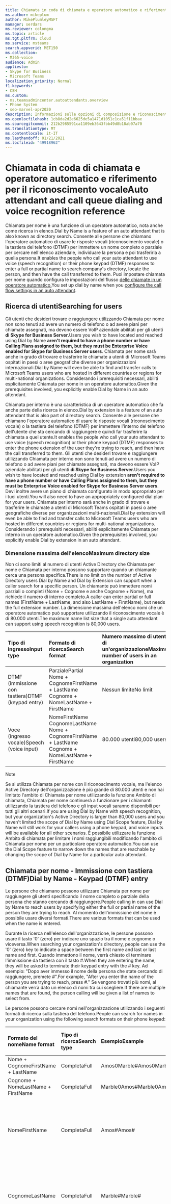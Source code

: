 ```yaml
---
title: Chiamata in coda di chiamata e operatore automatico e riferimento per il riconoscimento vocale
ms.author: mikeplum
author: MikePlumleyMSFT
manager: serdars
ms.reviewer: colongma
ms.topic: article
ms.tgt.pltfrm: cloud
ms.service: msteams
search.appverid: MET150
ms.collection:
- M365-voice
audience: Admin
appliesto:
- Skype for Business
- Microsoft Teams
localization_priority: Normal
f1.keywords:
- CSH
ms.custom:
- ms.teamsadmincenter.autoattendants.overview
- Phone System
- seo-marvel-apr2020
description: Informazioni sulle opzioni di composizione e riconoscimento vocale dell'operatore automatico e della coda di chiamata in Teams.
ms.openlocfilehash: 1cb8da2d2e6625de5a1471d1051c1ca51f11bbae
ms.sourcegitcommit: 212b2985591ca1109eb3643fbb49d8b18ab07a70
ms.translationtype: MT
ms.contentlocale: it-IT
ms.lasthandoff: 01/21/2021
ms.locfileid: "49918962"
---
```

# <a name="auto-attendant-and-call-queue-dialing-and-voice-recognition-reference"></a><span data-ttu-id="09765-103">Chiamata in coda di chiamata e operatore automatico e riferimento per il riconoscimento vocale</span><span class="sxs-lookup"><span data-stu-id="09765-103">Auto attendant and call queue dialing and voice recognition reference</span></span>

<span data-ttu-id="09765-104">Chiamata per nome è una funzione di un operatore automatico, nota anche come ricerca in elenco.</span><span class="sxs-lookup"><span data-stu-id="09765-104">Dial by Name is a feature of an auto attendant that is also known as directory search.</span></span> <span data-ttu-id="09765-105">Consente alle persone che chiamano l'operatore automatico di usare le risposte vocali (riconoscimento vocale) o la tastiera del telefono (DTMF) per immettere un nome completo o parziale per cercare nell'elenco aziendale, individuare la persona e poi trasferirla a quella persona.</span><span class="sxs-lookup"><span data-stu-id="09765-105">It enables the people who call your auto attendant to use voice (speech recognition) or their phone keypad (DTMF) responses to enter a full or partial name to search company's directory, locate the person, and then have the call transferred to them.</span></span> <span data-ttu-id="09765-106">Puoi impostare chiamata per nome quando configura le impostazioni del flusso [delle chiamate in un operatore automatico.](create-a-phone-system-auto-attendant.md#call-flow)</span><span class="sxs-lookup"><span data-stu-id="09765-106">You set up dial by name when you [configure the call flow settings in an auto attendant](create-a-phone-system-auto-attendant.md#call-flow).</span></span>

## <a name="searching-for-users"></a><span data-ttu-id="09765-107">Ricerca di utenti</span><span class="sxs-lookup"><span data-stu-id="09765-107">Searching for users</span></span>

<span data-ttu-id="09765-108">Gli utenti che desideri trovare e raggiungere utilizzando Chiamata per nome non sono tenuti ad avere un numero di telefono o ad avere piani per chiamate assegnati, ma devono essere VoIP aziendale abilitati per gli utenti **di Skype for Business Server.**</span><span class="sxs-lookup"><span data-stu-id="09765-108">Users you wish to have located and reached using Dial by Name **aren't required to have a phone number or have Calling Plans assigned to them, but they must be Enterprise Voice enabled for Skype for Business Server users**.</span></span> <span data-ttu-id="09765-109">Chiamata per nome sarà anche in grado di trovare e trasferire le chiamate a utenti di Microsoft Teams ospitati in paesi o aree geografiche diverse per organizzazioni internazionali.</span><span class="sxs-lookup"><span data-stu-id="09765-109">Dial by Name will even be able to find and transfer calls to Microsoft Teams users who are hosted in different countries or regions for multi-national organizations.</span></span> <span data-ttu-id="09765-110">Considerando i prerequisiti necessari, abiliti esplicitamente Chiamata per nome in un operatore automatico.</span><span class="sxs-lookup"><span data-stu-id="09765-110">Given the prerequisites involved, you explicitly enable Dial by Name in an auto attendant.</span></span>

<span data-ttu-id="09765-111">Chiamata per interno è una caratteristica di un operatore automatico che fa anche parte della ricerca in elenco.</span><span class="sxs-lookup"><span data-stu-id="09765-111">Dial by extension is a feature of an auto attendant that is also part of directory search.</span></span> <span data-ttu-id="09765-112">Consente alle persone che chiamano l'operatore automatico di usare le risposte vocali (riconoscimento vocale) o la tastiera del telefono (DTMF) per immettere l'interno del telefono dell'utente che sta cercando di raggiungere e quindi far trasferire la chiamata a quel utente.</span><span class="sxs-lookup"><span data-stu-id="09765-112">It enables the people who call your auto attendant to use voice (speech recognition) or their phone keypad (DTMF) responses to enter the phone extension of the user they're trying to reach, and then have the call transferred to them.</span></span> <span data-ttu-id="09765-113">Gli utenti che desideri trovare e raggiungere utilizzando Chiamata per interno non sono tenuti ad avere un numero di telefono o ad avere piani per chiamate assegnati, ma devono essere VoIP aziendale abilitati per gli utenti **di Skype for Business Server.**</span><span class="sxs-lookup"><span data-stu-id="09765-113">Users you wish to have located and reached using Dial by extension  **aren't required to have a phone number or have Calling Plans assigned to them, but they must be Enterprise Voice enabled for Skype for Business Server users**.</span></span> <span data-ttu-id="09765-114">Devi inoltre avere un piano di chiamata configurato in modo appropriato per i tuoi utenti.</span><span class="sxs-lookup"><span data-stu-id="09765-114">You will also need to have an appropriately configured dial plan for your users.</span></span> <span data-ttu-id="09765-115">Chiamata per interno sarà anche in grado di trovare e trasferire le chiamate a utenti di Microsoft Teams ospitati in paesi o aree geografiche diverse per organizzazioni multi-nazionali.</span><span class="sxs-lookup"><span data-stu-id="09765-115">Dial by extension  will even be able to find and transfer calls to Microsoft Teams users who are hosted in different countries or regions for multi-national organizations.</span></span> <span data-ttu-id="09765-116">Considerando i prerequisiti necessari, abiliti esplicitamente Chiamata per interno in un operatore automatico.</span><span class="sxs-lookup"><span data-stu-id="09765-116">Given the prerequisites involved, you explicitly enable Dial by extension in an auto attendant.</span></span>

### <a name="maximum-directory-size"></a><span data-ttu-id="09765-117">Dimensione massima dell'elenco</span><span class="sxs-lookup"><span data-stu-id="09765-117">Maximum directory size</span></span>

<span data-ttu-id="09765-118">Non ci sono limiti al numero di utenti Active Directory che Chiamata per nome e Chiamata per interno possono supportare quando un chiamante cerca una persona specifica.</span><span class="sxs-lookup"><span data-stu-id="09765-118">There is no limit on the number of Active Directory users  Dial by Name and Dial by Extension can support when a caller search for a specific person.</span></span> <span data-ttu-id="09765-119">Un chiamante può immettere nomi parziali o completi (Nome + Cognome e anche Cognome + Nome), ma richiede il numero di interno completo.</span><span class="sxs-lookup"><span data-stu-id="09765-119">A caller can enter partial or full names (FirstName + LastName, and also LastName + FirstName), but needs the full extension number.</span></span> <span data-ttu-id="09765-120">La dimensione massima dell'elenco nomi che un operatore automatico può supportare utilizzando il riconoscimento vocale è di 80.000 utenti.</span><span class="sxs-lookup"><span data-stu-id="09765-120">The maximum name list size that a single auto attendant can support using speech recognition is 80,000 users.</span></span>
  
|<span data-ttu-id="09765-121">Tipo di ingresso</span><span class="sxs-lookup"><span data-stu-id="09765-121">Input type</span></span>|<span data-ttu-id="09765-122">Formato di ricerca</span><span class="sxs-lookup"><span data-stu-id="09765-122">Search format</span></span>|<span data-ttu-id="09765-123">Numero massimo di utenti di un'organizzazione</span><span class="sxs-lookup"><span data-stu-id="09765-123">Maximum number of users in an organization</span></span>|
|:-----|:-----|:-----|
|<span data-ttu-id="09765-124">DTMF (immissione con tastiera)</span><span class="sxs-lookup"><span data-stu-id="09765-124">DTMF (keypad entry)</span></span> |<span data-ttu-id="09765-125">Parziale</span><span class="sxs-lookup"><span data-stu-id="09765-125">Partial</span></span>  <br/> <span data-ttu-id="09765-126">Nome + Cognome</span><span class="sxs-lookup"><span data-stu-id="09765-126">FirstName + LastName</span></span>  <br/> <span data-ttu-id="09765-127">Cognome + Nome</span><span class="sxs-lookup"><span data-stu-id="09765-127">LastName + FirstName</span></span> |<span data-ttu-id="09765-128">Nessun limite</span><span class="sxs-lookup"><span data-stu-id="09765-128">No limit</span></span>  |
|<span data-ttu-id="09765-129">Voce (ingresso vocale)</span><span class="sxs-lookup"><span data-stu-id="09765-129">Speech (voice input)</span></span> |<span data-ttu-id="09765-130">Nome</span><span class="sxs-lookup"><span data-stu-id="09765-130">FirstName</span></span>  <br/> <span data-ttu-id="09765-131">Cognome</span><span class="sxs-lookup"><span data-stu-id="09765-131">LastName</span></span>  <br/> <span data-ttu-id="09765-132">Nome + Cognome</span><span class="sxs-lookup"><span data-stu-id="09765-132">FirstName + LastName</span></span>  <br/> <span data-ttu-id="09765-133">Cognome + Nome</span><span class="sxs-lookup"><span data-stu-id="09765-133">LastName + FirstName</span></span>  | <span data-ttu-id="09765-134">80.000 utenti</span><span class="sxs-lookup"><span data-stu-id="09765-134">80,000 users</span></span> |

> [!NOTE]
> <span data-ttu-id="09765-135">Se si utilizza Chiamata per nome con il riconoscimento vocale, ma l'elenco Active Directory dell'organizzazione è più grande di 80.000 utenti e non hai limitato l'ambito di Chiamata per nome utilizzando la funzione Ambito di chiamata, Chiamata per nome continuerà a funzionare per i chiamanti utilizzando la tastiera del telefono e gli input vocali saranno disponibili per tutti gli altri scenari.</span><span class="sxs-lookup"><span data-stu-id="09765-135">If you are using Dial by Name with speech recognition, but your organization's Active Directory is larger than 80,000 users and you haven't limited the scope of Dial by Name using Dial Scope feature, Dial by Name will still work for your callers using a phone keypad, and voice inputs will be available for all other scenarios.</span></span> <span data-ttu-id="09765-136">È possibile utilizzare la funzione Ambito di chiamata per limitare i nomi raggiungibili modificando l'ambito di Chiamata per nome per un particolare operatore automatico.</span><span class="sxs-lookup"><span data-stu-id="09765-136">You can use the Dial Scope feature to narrow down the names that are reachable by changing the scope of Dial by Name for a particular auto attendant.</span></span>
  
## <a name="dial-by-name---keypad-dtmf-entry"></a><span data-ttu-id="09765-137">Chiamata per nome - Immissione con tastiera (DTMF)</span><span class="sxs-lookup"><span data-stu-id="09765-137">Dial by Name - Keypad (DTMF) entry</span></span>
<span data-ttu-id="09765-138">Le persone che chiamano possono utilizzare Chiamata per nome per raggiungere gli utenti specificando il nome completo o parziale della persona che stanno cercando di raggiungere.</span><span class="sxs-lookup"><span data-stu-id="09765-138">People calling in can use Dial by Name to reach users by specifying either the full or partial name of the person they are trying to reach.</span></span> <span data-ttu-id="09765-139">Al momento dell'immissione del nome è possibile usare diversi formati.</span><span class="sxs-lookup"><span data-stu-id="09765-139">There are various formats that can be used when the name is entered.</span></span>

<span data-ttu-id="09765-140">Durante la ricerca nell'elenco dell'organizzazione, le persone possono usare il tasto '0' (zero) per indicare uno spazio tra il nome e cognome o viceversa.</span><span class="sxs-lookup"><span data-stu-id="09765-140">When searching your organization's directory, people can use the '0' (zero) key to indicate a space between the first name and last or last name and first.</span></span> <span data-ttu-id="09765-141">Quando immettono il nome, verrà chiesto di terminare l'immissione da tastiera con il tasto #.</span><span class="sxs-lookup"><span data-stu-id="09765-141">When they are entering the name, they will be asked to terminate their keypad entry with the # key.</span></span> <span data-ttu-id="09765-142">Ad esempio: "Dopo aver immesso il nome della persona che state cercando di raggiungere, premete #".</span><span class="sxs-lookup"><span data-stu-id="09765-142">For example, "After you enter the name of the person you are trying to reach, press #."</span></span> <span data-ttu-id="09765-143">Se vengono trovati più nomi, al chiamante verrà dato un elenco di nomi tra cui scegliere.</span><span class="sxs-lookup"><span data-stu-id="09765-143">If there are multiple names that are found, the person calling will be given a list of names to select from.</span></span>
  
<span data-ttu-id="09765-144">Le persone possono cercare nomi nell'organizzazione utilizzando i seguenti formati di ricerca sulla tastiera del telefono.</span><span class="sxs-lookup"><span data-stu-id="09765-144">People can search for names in your organization using the following search formats on their phone keypad:</span></span>
  
|<span data-ttu-id="09765-145">Formato del nome</span><span class="sxs-lookup"><span data-stu-id="09765-145">Name format</span></span>|<span data-ttu-id="09765-146">Tipo di ricerca</span><span class="sxs-lookup"><span data-stu-id="09765-146">Search type</span></span>|<span data-ttu-id="09765-147">Esempio</span><span class="sxs-lookup"><span data-stu-id="09765-147">Example</span></span>|<span data-ttu-id="09765-148">Risultato della ricerca</span><span class="sxs-lookup"><span data-stu-id="09765-148">Search result</span></span>|
|:-----|:-----|:-----|:-----|
|<span data-ttu-id="09765-149">Nome + Cognome</span><span class="sxs-lookup"><span data-stu-id="09765-149">FirstName + LastName</span></span> |<span data-ttu-id="09765-150">Completa</span><span class="sxs-lookup"><span data-stu-id="09765-150">Full</span></span>  |<span data-ttu-id="09765-151">Amos0Marble#</span><span class="sxs-lookup"><span data-stu-id="09765-151">Amos0Marble#</span></span> |<span data-ttu-id="09765-152">Amos Marble</span><span class="sxs-lookup"><span data-stu-id="09765-152">Amos Marble</span></span> |
|<span data-ttu-id="09765-153">Cognome + Nome</span><span class="sxs-lookup"><span data-stu-id="09765-153">LastName + FirstName</span></span> |<span data-ttu-id="09765-154">Completa</span><span class="sxs-lookup"><span data-stu-id="09765-154">Full</span></span> |<span data-ttu-id="09765-155">Marble0Amos#</span><span class="sxs-lookup"><span data-stu-id="09765-155">Marble0Amos#</span></span>  |<span data-ttu-id="09765-156">Amos Marble</span><span class="sxs-lookup"><span data-stu-id="09765-156">Amos Marble</span></span> |
|<span data-ttu-id="09765-157">Nome</span><span class="sxs-lookup"><span data-stu-id="09765-157">FirstName</span></span>  |<span data-ttu-id="09765-158">Completa</span><span class="sxs-lookup"><span data-stu-id="09765-158">Full</span></span>   |<span data-ttu-id="09765-159">Amos#</span><span class="sxs-lookup"><span data-stu-id="09765-159">Amos#</span></span>   |<span data-ttu-id="09765-160">Premere 1 per Amos Marble</span><span class="sxs-lookup"><span data-stu-id="09765-160">Press 1 for Amos Marble</span></span>  <br/> <span data-ttu-id="09765-161">Premere 2 per Amos Marcus</span><span class="sxs-lookup"><span data-stu-id="09765-161">Press 2 for Amos Marcus</span></span> |
|<span data-ttu-id="09765-162">Cognome</span><span class="sxs-lookup"><span data-stu-id="09765-162">LastName</span></span> |<span data-ttu-id="09765-163">Completa</span><span class="sxs-lookup"><span data-stu-id="09765-163">Full</span></span> |<span data-ttu-id="09765-164">Marble#</span><span class="sxs-lookup"><span data-stu-id="09765-164">Marble#</span></span>  |<span data-ttu-id="09765-165">Premere 1 per Amos Marble</span><span class="sxs-lookup"><span data-stu-id="09765-165">Press 1 for Amos Marble</span></span>  <br/> <span data-ttu-id="09765-166">Premere 2 per Mary Marble</span><span class="sxs-lookup"><span data-stu-id="09765-166">Press 2 for Mary Marble</span></span> |
|<span data-ttu-id="09765-167">Nome o Cognome</span><span class="sxs-lookup"><span data-stu-id="09765-167">FirstName or LastName</span></span> |<span data-ttu-id="09765-168">Parziale</span><span class="sxs-lookup"><span data-stu-id="09765-168">Partial</span></span> |<span data-ttu-id="09765-169">Mar#</span><span class="sxs-lookup"><span data-stu-id="09765-169">Mar#</span></span> |<span data-ttu-id="09765-170">Premere 1 per Mary Marble</span><span class="sxs-lookup"><span data-stu-id="09765-170">Press 1 for Mary Marble</span></span>  <br/> <span data-ttu-id="09765-171">Premere 2 per Mary Jones</span><span class="sxs-lookup"><span data-stu-id="09765-171">Press 2 for Mary Jones</span></span>  <br/> <span data-ttu-id="09765-172">Premere 3 per Amos Marcus</span><span class="sxs-lookup"><span data-stu-id="09765-172">Press 3 for Amos Marcus</span></span> |
|<span data-ttu-id="09765-173">Nome + Cognome</span><span class="sxs-lookup"><span data-stu-id="09765-173">FirsName + LastName</span></span> |<span data-ttu-id="09765-174">Parziale</span><span class="sxs-lookup"><span data-stu-id="09765-174">Partial</span></span> |<span data-ttu-id="09765-175">Amos0Mar #</span><span class="sxs-lookup"><span data-stu-id="09765-175">Amos0Mar#</span></span> |<span data-ttu-id="09765-176">Premere 1 per Amos Marble</span><span class="sxs-lookup"><span data-stu-id="09765-176">Press 1 for Amos Marble</span></span>  <br/> <span data-ttu-id="09765-177">Premere 2 per Amos Marcus</span><span class="sxs-lookup"><span data-stu-id="09765-177">Press 2 for Amos Marcus</span></span> |
|<span data-ttu-id="09765-178">Cognome + Nome</span><span class="sxs-lookup"><span data-stu-id="09765-178">LastName + FirstName</span></span> |<span data-ttu-id="09765-179">Parziale</span><span class="sxs-lookup"><span data-stu-id="09765-179">Partial</span></span> |<span data-ttu-id="09765-180">Mar0Am#</span><span class="sxs-lookup"><span data-stu-id="09765-180">Mar0Am#</span></span> |<span data-ttu-id="09765-181">Premere 1 per Amos Marble</span><span class="sxs-lookup"><span data-stu-id="09765-181">Press 1 for Amos Marble</span></span>  <br/> <span data-ttu-id="09765-182">Premere 2 per Amos Marcus</span><span class="sxs-lookup"><span data-stu-id="09765-182">Press 2 for Amos Marcus</span></span> |

<span data-ttu-id="09765-183">Ci sono diversi caratteri speciali che vengono utilizzati per la ricerca di persone con la tastiera del telefono.</span><span class="sxs-lookup"><span data-stu-id="09765-183">There are several special characters that are used when searching for people using a phone keypad.</span></span> <span data-ttu-id="09765-184">Ad esempio, alla persona verrà chiesto di usare il tasto cancelletto (#), mentre il tasto zero (0) viene usato per uno spazio tra i nomi.</span><span class="sxs-lookup"><span data-stu-id="09765-184">For example, the person will be asked to use the pound key (#), while the zero (0) key is used for a space between names.</span></span> <span data-ttu-id="09765-185">Premendo il tasto asterisco (\*) verrà ripetuto l'elenco dei nomi corrispondenti.</span><span class="sxs-lookup"><span data-stu-id="09765-185">Pressing the star key (\*) will repeat the list of matching names to the person.</span></span>
  
|<span data-ttu-id="09765-186">Carattere speciale della tastiera del telefono</span><span class="sxs-lookup"><span data-stu-id="09765-186">Special phone keypad character</span></span>|<span data-ttu-id="09765-187">Cosa significa</span><span class="sxs-lookup"><span data-stu-id="09765-187">What it means</span></span>|
|:-----|:-----|
|#   |<span data-ttu-id="09765-188">Carattere terminale quando si immette un nome.</span><span class="sxs-lookup"><span data-stu-id="09765-188">End character when entering a name.</span></span> |
|<span data-ttu-id="09765-189">0</span><span class="sxs-lookup"><span data-stu-id="09765-189">0</span></span>   |<span data-ttu-id="09765-190">Spazio tra i nomi.</span><span class="sxs-lookup"><span data-stu-id="09765-190">Space between names.</span></span> |
|*    |<span data-ttu-id="09765-191">Ripete l'elenco dei nomi corrispondenti.</span><span class="sxs-lookup"><span data-stu-id="09765-191">Repeat the list of matching names.</span></span> |

### <a name="dial-by-name---name-recognition-with-speech"></a><span data-ttu-id="09765-192">Chiamata per nome - Riconoscimento vocale del nome</span><span class="sxs-lookup"><span data-stu-id="09765-192">Dial by Name - Name recognition with speech</span></span>

<span data-ttu-id="09765-193">Gli utenti possono cercare altre persone nell'organizzazione con la voce (riconoscimento vocale).</span><span class="sxs-lookup"><span data-stu-id="09765-193">People can search for others in their organization with their voice (speech recognition).</span></span> <span data-ttu-id="09765-194">Possono anche raggiungere chiunque in Active Directory pronunciando il nome completo o parziale della persona che stanno cercando.</span><span class="sxs-lookup"><span data-stu-id="09765-194">They can also reach anyone in  Active Directory by saying the full or partial name of the person they are trying to locate.</span></span> <span data-ttu-id="09765-195">L'uso di input vocali consente di riconoscere i nomi in vari formati, tra cui Nome, Cognome, Nome + Cognome o Cognome + Nome.</span><span class="sxs-lookup"><span data-stu-id="09765-195">Using voice inputs can recognize names in various formats, including FirstName, LastName, FirstName + LastName, or LastName + FirstName.</span></span>
  
<span data-ttu-id="09765-196">Puoi abilitare il riconoscimento vocale per un operatore automatico, ma l'immissione da tastiera del telefono (DTMF) non è disabilitata.</span><span class="sxs-lookup"><span data-stu-id="09765-196">You can enable speech recognition for an auto attendant, but phone keypad entry (DTMF) isn't disabled.</span></span> <span data-ttu-id="09765-197">L'ingresso da tastiera del telefono può essere utilizzato in qualsiasi momento anche se il riconoscimento vocale è abilitato per l'operatore automatico.</span><span class="sxs-lookup"><span data-stu-id="09765-197">Phone keypad entry can be used at any time even if speech recognition is enabled on the auto attendant.</span></span>
  
<span data-ttu-id="09765-198">Come per l'immissione da tastiera del telefono, se vengono trovati più nomi, la persona che chiama sente un elenco di nomi tra cui selezionare.</span><span class="sxs-lookup"><span data-stu-id="09765-198">As with phone keypad entry, if multiple names are found, the person calling hears a list of names to select from.</span></span>
  
<span data-ttu-id="09765-199">I chiamanti possono pronunciare i nomi nei seguenti formati:</span><span class="sxs-lookup"><span data-stu-id="09765-199">Callers can say names in the following formats:</span></span>
  
|<span data-ttu-id="09765-200">Nome con riconoscimento vocale</span><span class="sxs-lookup"><span data-stu-id="09765-200">Name with speech</span></span>|<span data-ttu-id="09765-201">Tipo di ricerca</span><span class="sxs-lookup"><span data-stu-id="09765-201">Search type</span></span>|<span data-ttu-id="09765-202">Esempio</span><span class="sxs-lookup"><span data-stu-id="09765-202">Example</span></span>|<span data-ttu-id="09765-203">Risultato della ricerca</span><span class="sxs-lookup"><span data-stu-id="09765-203">Search result</span></span>|
|:-----|:-----|:-----|:-----|
|<span data-ttu-id="09765-204">Nome + Cognome</span><span class="sxs-lookup"><span data-stu-id="09765-204">FirstName + LastName</span></span> |<span data-ttu-id="09765-205">Completa</span><span class="sxs-lookup"><span data-stu-id="09765-205">Full</span></span> |<span data-ttu-id="09765-206">Amos Marble</span><span class="sxs-lookup"><span data-stu-id="09765-206">Amos Marble</span></span> |<span data-ttu-id="09765-207">Amos Marble</span><span class="sxs-lookup"><span data-stu-id="09765-207">Amos Marble</span></span> |
|<span data-ttu-id="09765-208">Cognome + Nome</span><span class="sxs-lookup"><span data-stu-id="09765-208">LastName + FirstName</span></span> |<span data-ttu-id="09765-209">Completa</span><span class="sxs-lookup"><span data-stu-id="09765-209">Full</span></span>  |<span data-ttu-id="09765-210">Marble Amos</span><span class="sxs-lookup"><span data-stu-id="09765-210">Marble Amos</span></span> |<span data-ttu-id="09765-211">Amos Marble</span><span class="sxs-lookup"><span data-stu-id="09765-211">Amos Marble</span></span> |
|<span data-ttu-id="09765-212">Nome</span><span class="sxs-lookup"><span data-stu-id="09765-212">FirstName</span></span> |<span data-ttu-id="09765-213">Completa</span><span class="sxs-lookup"><span data-stu-id="09765-213">Full</span></span> |<span data-ttu-id="09765-214">Amos</span><span class="sxs-lookup"><span data-stu-id="09765-214">Amos</span></span> |<span data-ttu-id="09765-215">Premere o pronunciare 1 per Amos Marble</span><span class="sxs-lookup"><span data-stu-id="09765-215">Press or say 1 for Amos Marble</span></span>  <br/> <span data-ttu-id="09765-216">Premere o pronunciare 2 per Amos Jones</span><span class="sxs-lookup"><span data-stu-id="09765-216">Press or say 2 for Amos Jones</span></span> |
|<span data-ttu-id="09765-217">Cognome</span><span class="sxs-lookup"><span data-stu-id="09765-217">LastName</span></span> |<span data-ttu-id="09765-218">Completa</span><span class="sxs-lookup"><span data-stu-id="09765-218">Full</span></span> |<span data-ttu-id="09765-219">Marble</span><span class="sxs-lookup"><span data-stu-id="09765-219">Marble</span></span> |<span data-ttu-id="09765-220">Premere o pronunciare 1 per Amos Marble</span><span class="sxs-lookup"><span data-stu-id="09765-220">Press or say 1 for Amos Marble</span></span>  <br/> <span data-ttu-id="09765-221">Premere o pronunciare 2 per Ben Marble</span><span class="sxs-lookup"><span data-stu-id="09765-221">Press or say 2 for Ben Marble</span></span> |
|<span data-ttu-id="09765-222">Nome o Cognome</span><span class="sxs-lookup"><span data-stu-id="09765-222">FirstName or LastName</span></span> |<span data-ttu-id="09765-223">Parziale</span><span class="sxs-lookup"><span data-stu-id="09765-223">Partial</span></span> |<span data-ttu-id="09765-224">Mar</span><span class="sxs-lookup"><span data-stu-id="09765-224">Mar</span></span> |<span data-ttu-id="09765-225">Premere o pronunciare 1 per Mary Marble</span><span class="sxs-lookup"><span data-stu-id="09765-225">Press or say 1 for Mary Marble</span></span>  <br/> <span data-ttu-id="09765-226">Premere o pronunciare 2 per Mary Jones</span><span class="sxs-lookup"><span data-stu-id="09765-226">Press or say 2 for Mary Jones</span></span>  <br/> <span data-ttu-id="09765-227">Premere o pronunciare 3 per Amos Lordo</span><span class="sxs-lookup"><span data-stu-id="09765-227">Press or say 3 for Amos Marcus</span></span> |
|<span data-ttu-id="09765-228">Nome + Cognome</span><span class="sxs-lookup"><span data-stu-id="09765-228">FirsName + LastName</span></span> |<span data-ttu-id="09765-229">Parziale</span><span class="sxs-lookup"><span data-stu-id="09765-229">Partial</span></span> |<span data-ttu-id="09765-230">Amos Mar</span><span class="sxs-lookup"><span data-stu-id="09765-230">Amos Mar</span></span> |<span data-ttu-id="09765-231">Premere o pronunciare 1 per Amos Marble</span><span class="sxs-lookup"><span data-stu-id="09765-231">Press or say 1 for Amos Marble</span></span>  <br/> <span data-ttu-id="09765-232">Premere o pronunciare 2 per Amos Lordo</span><span class="sxs-lookup"><span data-stu-id="09765-232">Press or say 2 for Amos Marcus</span></span> |


> [!NOTE]
> <span data-ttu-id="09765-233">Possono essere necessario fino a 36 ore perché il nome di un nuovo utente sia elencato nella directory chiamata per nome con riconoscimento vocale a causa di un ritardo di replica di Active Directory.</span><span class="sxs-lookup"><span data-stu-id="09765-233">It might take up to 36 hours for a new user to have their name listed in the directory for Dial by Name with speech recognition due to Active Directory replication lag.</span></span>
  
## <a name="language-support"></a><span data-ttu-id="09765-234">Lingue supportate</span><span class="sxs-lookup"><span data-stu-id="09765-234">Language support</span></span>

<span data-ttu-id="09765-235">Per la sintesi vocale usata con le richieste in uscita sono disponibili le lingue seguenti:</span><span class="sxs-lookup"><span data-stu-id="09765-235">The following languages are available for text-to-speech used with outgoing prompts:</span></span>
  
|-|-|-|
|:-----|:-----|:-----|
|<span data-ttu-id="09765-236">Arabo (EG)</span><span class="sxs-lookup"><span data-stu-id="09765-236">Arabic (EG)</span></span>  |<span data-ttu-id="09765-237">Inglese (NZ)</span><span class="sxs-lookup"><span data-stu-id="09765-237">English (NZ)</span></span>  |<span data-ttu-id="09765-238">Coreano (KO)</span><span class="sxs-lookup"><span data-stu-id="09765-238">Korean (KO)</span></span>  |
|<span data-ttu-id="09765-239">Cinese (HK)</span><span class="sxs-lookup"><span data-stu-id="09765-239">Chinese (HK)</span></span>  |<span data-ttu-id="09765-240">Inglese (UK)</span><span class="sxs-lookup"><span data-stu-id="09765-240">English (UK)</span></span> |<span data-ttu-id="09765-241">Norvegese (NO)</span><span class="sxs-lookup"><span data-stu-id="09765-241">Norwegian (NO)</span></span>  |
|<span data-ttu-id="09765-242">Cinese (TW)</span><span class="sxs-lookup"><span data-stu-id="09765-242">Chinese (TW)</span></span> |<span data-ttu-id="09765-243">Inglese (US)</span><span class="sxs-lookup"><span data-stu-id="09765-243">English (US)</span></span> |<span data-ttu-id="09765-244">Polacco (PL)</span><span class="sxs-lookup"><span data-stu-id="09765-244">Polish (PL)</span></span>  |
|<span data-ttu-id="09765-245">Cinese (ZH)</span><span class="sxs-lookup"><span data-stu-id="09765-245">Chinese (ZH)</span></span> |<span data-ttu-id="09765-246">Finlandese (FI)</span><span class="sxs-lookup"><span data-stu-id="09765-246">Finnish (FI)</span></span> |<span data-ttu-id="09765-247">Portoghese (BR)</span><span class="sxs-lookup"><span data-stu-id="09765-247">Portuguese (BR)</span></span> |
|<span data-ttu-id="09765-248">Danese (DA)</span><span class="sxs-lookup"><span data-stu-id="09765-248">Danish (DA)</span></span>  |<span data-ttu-id="09765-249">Francese (CA)</span><span class="sxs-lookup"><span data-stu-id="09765-249">French (CA)</span></span>  |<span data-ttu-id="09765-250">Portoghese (PT)</span><span class="sxs-lookup"><span data-stu-id="09765-250">Portuguese (PT)</span></span> |
|<span data-ttu-id="09765-251">Olandese (NL)</span><span class="sxs-lookup"><span data-stu-id="09765-251">Dutch (NL)</span></span>   |<span data-ttu-id="09765-252">Francese (FR)</span><span class="sxs-lookup"><span data-stu-id="09765-252">French (FR)</span></span>  |<span data-ttu-id="09765-253">Russo (RU)</span><span class="sxs-lookup"><span data-stu-id="09765-253">Russian (RU)</span></span> |
|<span data-ttu-id="09765-254">Inglese (AU)</span><span class="sxs-lookup"><span data-stu-id="09765-254">English (AU)</span></span>  |<span data-ttu-id="09765-255">Tedesco (DE)</span><span class="sxs-lookup"><span data-stu-id="09765-255">German (DE)</span></span> |<span data-ttu-id="09765-256">Spagnolo (ES)</span><span class="sxs-lookup"><span data-stu-id="09765-256">Spanish (ES)</span></span>  |
|<span data-ttu-id="09765-257">Inglese (CA)</span><span class="sxs-lookup"><span data-stu-id="09765-257">English (CA)</span></span>  |<span data-ttu-id="09765-258">Italiano (IT)</span><span class="sxs-lookup"><span data-stu-id="09765-258">Italian (IT)</span></span> |<span data-ttu-id="09765-259">Spagnolo (MX)</span><span class="sxs-lookup"><span data-stu-id="09765-259">Spanish (MX)</span></span>|
|<span data-ttu-id="09765-260">Inglese (IN)</span><span class="sxs-lookup"><span data-stu-id="09765-260">English (IN)</span></span>  |<span data-ttu-id="09765-261">Giapponese (JP)</span><span class="sxs-lookup"><span data-stu-id="09765-261">Japanese (JP)</span></span> |<span data-ttu-id="09765-262">Svedese (SV)</span><span class="sxs-lookup"><span data-stu-id="09765-262">Swedish (SV)</span></span>|

<span data-ttu-id="09765-263">L'input di riconoscimento vocale per gli operatori automatici è disponibile nelle seguenti lingue:</span><span class="sxs-lookup"><span data-stu-id="09765-263">Speech recognition input for auto attendants is available in the following languages:</span></span>
  
|-|-|
|:-----|:-----|
|<span data-ttu-id="09765-264">Cinese (ZH)</span><span class="sxs-lookup"><span data-stu-id="09765-264">Chinese (ZH)</span></span>  |<span data-ttu-id="09765-265">Francese (FR)</span><span class="sxs-lookup"><span data-stu-id="09765-265">French (FR)</span></span>  |
|<span data-ttu-id="09765-266">Inglese (AU)</span><span class="sxs-lookup"><span data-stu-id="09765-266">English (AU)</span></span>  |<span data-ttu-id="09765-267">Tedesco (DE)</span><span class="sxs-lookup"><span data-stu-id="09765-267">German (DE)</span></span>  |
|<span data-ttu-id="09765-268">Inglese (CA)</span><span class="sxs-lookup"><span data-stu-id="09765-268">English (CA)</span></span>  |<span data-ttu-id="09765-269">Italiano (IT)</span><span class="sxs-lookup"><span data-stu-id="09765-269">Italian (IT)</span></span>  |
|<span data-ttu-id="09765-270">Inglese (IN)</span><span class="sxs-lookup"><span data-stu-id="09765-270">English (IN)</span></span>  |<span data-ttu-id="09765-271">Giapponese (JP)</span><span class="sxs-lookup"><span data-stu-id="09765-271">Japanese (JP)</span></span>  |
|<span data-ttu-id="09765-272">Inglese (UK)</span><span class="sxs-lookup"><span data-stu-id="09765-272">English (UK)</span></span>  |<span data-ttu-id="09765-273">Portoghese (BR)</span><span class="sxs-lookup"><span data-stu-id="09765-273">Portuguese (BR)</span></span>  |
|<span data-ttu-id="09765-274">Inglese (US)</span><span class="sxs-lookup"><span data-stu-id="09765-274">English (US)</span></span>  |<span data-ttu-id="09765-275">Spagnolo (ES)</span><span class="sxs-lookup"><span data-stu-id="09765-275">Spanish (ES)</span></span>  |
|<span data-ttu-id="09765-276">Francese (CA)</span><span class="sxs-lookup"><span data-stu-id="09765-276">French (CA)</span></span>   |<span data-ttu-id="09765-277">Spagnolo (MX)</span><span class="sxs-lookup"><span data-stu-id="09765-277">Spanish (MX)</span></span>  |

<span data-ttu-id="09765-278">I seguenti comandi vocali sono disponibili nelle 14 lingue supportate per il riconoscimento vocale:</span><span class="sxs-lookup"><span data-stu-id="09765-278">The following voice commands are available in the 14 languages supported for speech recognition:</span></span>
  
|<span data-ttu-id="09765-279">Comando vocale</span><span class="sxs-lookup"><span data-stu-id="09765-279">Voice command</span></span>| <span data-ttu-id="09765-280">Corrisponde a</span><span class="sxs-lookup"><span data-stu-id="09765-280">Corresponds to</span></span> |
|:-----|:-----|
|<span data-ttu-id="09765-281">Sì</span><span class="sxs-lookup"><span data-stu-id="09765-281">Yes</span></span> | <span data-ttu-id="09765-282">Premere 1 per Sì.</span><span class="sxs-lookup"><span data-stu-id="09765-282">Press 1 for Yes.</span></span> |
|<span data-ttu-id="09765-283">No</span><span class="sxs-lookup"><span data-stu-id="09765-283">No</span></span> | <span data-ttu-id="09765-284">Premere 2 per No.</span><span class="sxs-lookup"><span data-stu-id="09765-284">Press 2 for No.</span></span> |
|<span data-ttu-id="09765-285">Ripeti</span><span class="sxs-lookup"><span data-stu-id="09765-285">Repeat</span></span> |<span data-ttu-id="09765-286">Ripete l'elenco di opzioni.</span><span class="sxs-lookup"><span data-stu-id="09765-286">Repeats the list of options.</span></span> <span data-ttu-id="09765-287">Premere \* sulla tastiera per ripetere l'elenco di opzioni.</span><span class="sxs-lookup"><span data-stu-id="09765-287">Press \* on the keypad to repeat the list of options.</span></span> |
|<span data-ttu-id="09765-288">Operatore</span><span class="sxs-lookup"><span data-stu-id="09765-288">Operator</span></span> | <span data-ttu-id="09765-289">Premere 0 per "Operatore"</span><span class="sxs-lookup"><span data-stu-id="09765-289">Press 0 for "Operator"</span></span> |
|<span data-ttu-id="09765-290">Menu principale</span><span class="sxs-lookup"><span data-stu-id="09765-290">Main Menu</span></span>  |<span data-ttu-id="09765-291">Porta il chiamante al menu principale dell'operatore automatico.</span><span class="sxs-lookup"><span data-stu-id="09765-291">Brings the caller to the main menu of the auto attendant.</span></span> |
|<span data-ttu-id="09765-292">Zero</span><span class="sxs-lookup"><span data-stu-id="09765-292">Zero</span></span> | <span data-ttu-id="09765-293">Premere 0 (per impostazione predefinita, come "Operatore").</span><span class="sxs-lookup"><span data-stu-id="09765-293">Press 0 (by default, same as "Operator").</span></span>|
|<span data-ttu-id="09765-294">Uno</span><span class="sxs-lookup"><span data-stu-id="09765-294">One</span></span> | <span data-ttu-id="09765-295">Premere 1.</span><span class="sxs-lookup"><span data-stu-id="09765-295">Press 1.</span></span> |
|<span data-ttu-id="09765-296">Due</span><span class="sxs-lookup"><span data-stu-id="09765-296">Two</span></span> | <span data-ttu-id="09765-297">Premere 2.</span><span class="sxs-lookup"><span data-stu-id="09765-297">Press 2.</span></span> |
|<span data-ttu-id="09765-298">Tre</span><span class="sxs-lookup"><span data-stu-id="09765-298">Three</span></span>| <span data-ttu-id="09765-299">Premere 3.</span><span class="sxs-lookup"><span data-stu-id="09765-299">Press 3.</span></span>|
|<span data-ttu-id="09765-300">Quattro</span><span class="sxs-lookup"><span data-stu-id="09765-300">Four</span></span> | <span data-ttu-id="09765-301">Premere 4.</span><span class="sxs-lookup"><span data-stu-id="09765-301">Press 4.</span></span> |
|<span data-ttu-id="09765-302">Cinque</span><span class="sxs-lookup"><span data-stu-id="09765-302">Five</span></span> | <span data-ttu-id="09765-303">Premere 5.</span><span class="sxs-lookup"><span data-stu-id="09765-303">Press 5.</span></span> |
|<span data-ttu-id="09765-304">Sei</span><span class="sxs-lookup"><span data-stu-id="09765-304">Six</span></span>  | <span data-ttu-id="09765-305">Premere 6.</span><span class="sxs-lookup"><span data-stu-id="09765-305">Press 6.</span></span> |
|<span data-ttu-id="09765-306">Sette</span><span class="sxs-lookup"><span data-stu-id="09765-306">Seven</span></span> | <span data-ttu-id="09765-307">Premere 7.</span><span class="sxs-lookup"><span data-stu-id="09765-307">Press 7.</span></span>|
|<span data-ttu-id="09765-308">Otto</span><span class="sxs-lookup"><span data-stu-id="09765-308">Eight</span></span> |<span data-ttu-id="09765-309">Premere 8.</span><span class="sxs-lookup"><span data-stu-id="09765-309">Press 8.</span></span>|
|<span data-ttu-id="09765-310">Nove</span><span class="sxs-lookup"><span data-stu-id="09765-310">Nine</span></span>  |<span data-ttu-id="09765-311">Premere 9.</span><span class="sxs-lookup"><span data-stu-id="09765-311">Press 9.</span></span>|

## <a name="related-topics"></a><span data-ttu-id="09765-312">Argomenti correlati</span><span class="sxs-lookup"><span data-stu-id="09765-312">Related topics</span></span>

[<span data-ttu-id="09765-313">Vantaggi offerti dal Sistema telefonico</span><span class="sxs-lookup"><span data-stu-id="09765-313">Here's what you get with Phone System</span></span>](here-s-what-you-get-with-phone-system.md)

[<span data-ttu-id="09765-314">Ottenere numeri di servizio per Skype for Business e Microsoft Teams</span><span class="sxs-lookup"><span data-stu-id="09765-314">Getting service phone numbers for Skype for Business and Microsoft Teams</span></span>](/microsoftteams/getting-service-phone-numbers)

[<span data-ttu-id="09765-315">Disponibilità di Audioconferenza e Piani per chiamate per Paese e area geografica</span><span class="sxs-lookup"><span data-stu-id="09765-315">Country and region availability for Audio Conferencing and Calling Plans</span></span>](country-and-region-availability-for-audio-conferencing-and-calling-plans/country-and-region-availability-for-audio-conferencing-and-calling-plans.md)
